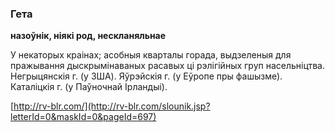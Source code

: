 ### Гета
**назоўнік, ніякі род, нескланяльнае**

У некаторых краінах; асобныя кварталы горада, выдзеленыя для пражывання дыскрымінаваных расавых ці рэлігійных груп насельніцтва. Негрыцянскія г. (у ЗША). Яўрэйскія г. (у Еўропе пры фашызме). Каталіцкія г. (у Паўночнай Ірландыі).

<a rel="author">[http://rv-blr.com/](http://rv-blr.com/slounik.jsp?letterId=0&maskId=0&pageId=697)</a>
